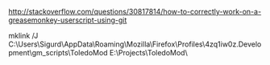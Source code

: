 http://stackoverflow.com/questions/30817814/how-to-correctly-work-on-a-greasemonkey-userscript-using-git



mklink /J C:\Users\Sigurd\AppData\Roaming\Mozilla\Firefox\Profiles\4zq1iw0z.Development\gm_scripts\ToledoMod E:\Projects\ToledoMod\